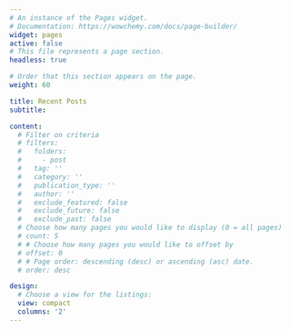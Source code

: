 ```yaml
---
# An instance of the Pages widget.
# Documentation: https://wowchemy.com/docs/page-builder/
widget: pages
active: false
# This file represents a page section.
headless: true

# Order that this section appears on the page.
weight: 60

title: Recent Posts
subtitle:

content:
  # Filter on criteria
  # filters:
  #   folders:
  #     - post
  #   tag: ''
  #   category: ''
  #   publication_type: ''
  #   author: ''
  #   exclude_featured: false
  #   exclude_future: false
  #   exclude_past: false
  # Choose how many pages you would like to display (0 = all pages)
  # count: 5
  # # Choose how many pages you would like to offset by
  # offset: 0
  # # Page order: descending (desc) or ascending (asc) date.
  # order: desc

design:
  # Choose a view for the listings:
  view: compact
  columns: '2'
---
```

